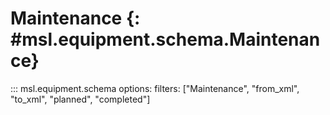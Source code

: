 # Maintenance {: #msl.equipment.schema.Maintenance}
::: msl.equipment.schema
    options:
        filters: ["Maintenance", "from_xml", "to_xml", "planned", "completed"]
